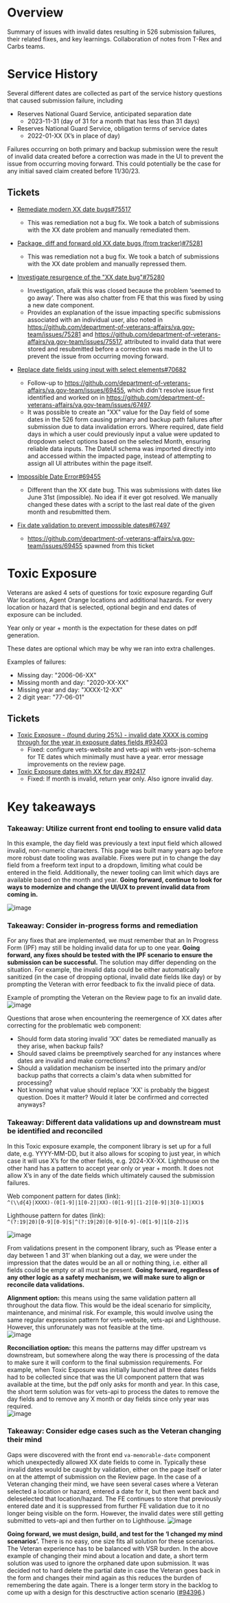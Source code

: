# Overview

Summary of issues with invalid dates resulting in 526 submission failures, their related fixes, and key learnings. Collaboration of notes from T-Rex and Carbs teams.

# Service History

Several different dates are collected as part of the service history questions that caused submission failure, including

- Reserves National Guard Service, anticipated separation date
  - 2023-11-31 (day of 31 for a month that has less than 31 days)
- Reserves National Guard Service, obligation terms of service dates
  - 2022-01-XX (X’s in place of day)
 
Failures occurring on both primary and backup submission were the result of invalid data created before a correction was made in the UI to prevent the issue from occurring moving forward. This could potentially be the case for any initial saved claim created before 11/30/23.  

## Tickets

- [Remediate modern XX date bugs#75517](https://github.com/department-of-veterans-affairs/va.gov-team/issues/75517)

  - This was remediation not a bug fix. We took a batch of submissions with the XX date problem and manually remediated them.

- [Package, diff and forward old XX date bugs (from tracker)#75281](https://github.com/department-of-veterans-affairs/va.gov-team/issues/75281)
  - This was remediation not a bug fix. We took a batch of submissions with the XX date problem and manually repressed them.
- [Investigate resurgence of the "XX date bug"#75280](https://github.com/department-of-veterans-affairs/va.gov-team/issues/75280)
  - Investigation, afaik this was closed because the problem ‘seemed to go away’. There was also chatter from FE that this was fixed by using a new date component.
  - Provides an explanation of the issue impacting specific submissions associated with an individual user, also noted in https://github.com/department-of-veterans-affairs/va.gov-team/issues/75281 and https://github.com/department-of-veterans-affairs/va.gov-team/issues/75517, attributed to invalid data that were stored and resubmitted before a correction was made in the UI to prevent the issue from occurring moving forward.
- [Replace date fields using input with select elements#70682](https://github.com/department-of-veterans-affairs/va.gov-team/issues/70682)
  - Follow-up to https://github.com/department-of-veterans-affairs/va.gov-team/issues/69455, which didn't resolve issue first identified and worked on in https://github.com/department-of-veterans-affairs/va.gov-team/issues/67497.
  - It was possible to create an "XX" value for the Day field of some dates in the 526 form causing primary and backup path failures after submission due to data invalidation errors. Where required, date field days in which a user could previously input a value were updated to dropdown select options based on the selected Month, ensuring reliable data inputs. The DateUI schema was imported directly into and accessed within the impacted page, instead of attempting to assign all UI attributes within the page itself.
- [Impossible Date Error#69455](https://github.com/department-of-veterans-affairs/va.gov-team/issues/69455)
  - Different than the XX date bug. This was submissions with dates like June 31st (impossible). No idea if it ever got resolved. We manually changed these dates with a script to the last real date of the given month and resubmitted them.
- [Fix date validation to prevent impossible dates#67497](https://github.com/department-of-veterans-affairs/va.gov-team/issues/67497)
  - https://github.com/department-of-veterans-affairs/va.gov-team/issues/69455 spawned from this ticket

# Toxic Exposure

Veterans are asked 4 sets of questions for toxic exposure regarding Gulf War locations, Agent Orange locations and additional hazards. For every location or hazard that is selected, optional begin and end dates of exposure can be included.

Year only or year + month is the expectation for these dates on pdf generation.

These dates are optional which may be why we ran into extra challenges.

Examples of failures:

- Missing day: "2006-06-XX"
- Missing month and day: "2020-XX-XX"
- Missing year and day: "XXXX-12-XX"
- 2 digit year: "77-06-01"

## Tickets

- [Toxic Exposure - (found during 25%) - invalid date XXXX is coming through for the year in exposure dates fields #93403](https://github.com/department-of-veterans-affairs/va.gov-team/issues/93403)
  - Fixed: configure vets-website and vets-api with vets-json-schema for TE dates which minimally must have a year. error message improvements on the review page.
- [Toxic Exposure dates with XX for day #92417](https://github.com/department-of-veterans-affairs/va.gov-team/issues/92417)
  - Fixed: If month is invalid, return year only. Also ignore invalid day.

# Key takeaways

### Takeaway: Utilize current front end tooling to ensure valid data
In this example, the day field was previously a text input field which allowed invalid, non-numeric characters. This page was built many years ago before more robust date tooling was available. Fixes were put in to change the day field from a freeform text input to a dropdown, limiting what could be entered in the field.  Additionally, the newer tooling can limit which days are available based on the month and year. **Going forward, continue to look for ways to modernize and change the UI/UX to prevent invalid data from coming in.** 

![image](https://github.com/user-attachments/assets/4764a388-2353-4516-bfa4-28ba5cf8d5b9)

### Takeaway: Consider in-progress forms and remediation
For any fixes that are implemented, we must remember that an In Progress Form (IPF) may still be holding invalid data for up to one year. **Going forward, any fixes should be tested with the IPF scenario to ensure the submission can be successful.** The solution may differ depending on the situation. For example, the invalid data could be either automatically sanitized (in the case of dropping optional, invalid date fields like day) or by prompting the Veteran with error feedback to fix the invalid piece of data.

Example of prompting the Veteran on the Review page to fix an invalid date.
![image](https://github.com/user-attachments/assets/427ac919-18b8-4756-b674-32f5d7e55a41)

Questions that arose when encountering the reemergence of XX dates after correcting for the problematic web component:
- Should form data storing invalid 'XX' dates be remediated manually as they arise, when backup fails?
- Should saved claims be preemptively searched for any instances where dates are invalid and make corrections?
- Should a validation mechanism be inserted into the primary and/or backup paths that corrects a claim's data when submitted for processing?
- Not knowing what value should replace 'XX' is probably the biggest question. Does it matter? Would it later be confirmed and corrected anyways?

### Takeaway: Different data validations up and downstream must be identified and reconciled

In this Toxic exposure example, the component library is set up for a full date, e.g. YYYY-MM-DD, but it also allows for scoping to just year, in which case it will use X’s for the other fields, e.g. 2024-XX-XX. Lighthouse on the other hand has a pattern to accept year only or year + month. It does not allow X’s in any of the date fields which ultimately caused the submission failures.

Web component pattern for dates (link):<br>`^(\\d{4}|XXXX)-(0[1-9]|1[0-2]|XX)-(0[1-9]|[1-2][0-9]|3[0-1]|XX)$`

Lighthouse pattern for dates (link):<br>`^(?:19|20)[0-9][0-9]$|^(?:19|20)[0-9][0-9]-(0[1-9]|1[0-2])$`

![image](https://github.com/user-attachments/assets/9f016ce2-60c7-4bba-a7e4-60600b733b24)


From validations present in the component library, such as ‘Please enter a day between 1 and 31’ when blanking out a day, we were under the impression that the dates would be an all or nothing thing, i.e. either all fields could be empty or all must be present. **Going forward, regardless of any other logic as a safety mechanism, we will make sure to align or reconcile data validations.**

**Alignment option:** this means using the same validation pattern all throughout the data flow. This would be the ideal scenario for simplicity, maintenance, and minimal risk. For example, this would involve using the same regular expression pattern for vets-website, vets-api and Lighthouse. However, this unforunately was not feasible at the time.<br>
![image](https://github.com/user-attachments/assets/8590be8c-2172-4661-9906-a4fb0c43d3f2)

**Reconciliation option:** this means the patterns may differ upstream vs downstream, but somewhere along the way there is processing of the data to make sure it will conform to the final submission requirements. For example, when Toxic Exposure was initially launched all three dates fields had to be collected since that was the UI component pattern that was available at the time, but the pdf only asks for month and year. In this case, the short term solution was for vets-api to process the dates to remove the day fields and to remove any X month or day fields since only year was required.<br>
![image](https://github.com/user-attachments/assets/631a64e9-d745-41eb-8c6f-6b1b76cd0d36)

### Takeaway: Consider edge cases such as the Veteran changing their mind
Gaps were discovered with the front end `va-memorable-date` component which unexpectedly allowed XX date fields to come in. Typically these invalid dates would be caught by validation, either on the page itself or later on at the attempt of submission on the Review page. In the case of a Veteran changing their mind, we have seen several cases where a Veteran selected a location or hazard, entered a date for it, but then went back and deleselected that location/hazard. The FE continues to store that previously entered date and it is suppressed from further FE validation due to it no longer being visible on the form. However, the invalid dates were still getting submitted to vets-api and then further on to Lighthouse.
![image](https://github.com/user-attachments/assets/8e1136c0-940b-4f6d-8b40-802f2a544eec)

**Going forward, we must design, build, and test for the ‘I changed my mind scenarios’.** There is no easy, one size fits all solution for these scenarios. The Veteran experience has to be balanced with VSR burden. In the above example of changing their mind about a location and date, a short term solution was used to ignore the orphaned date upon submission. It was decided not to hard delete the partial date in case the Veteran goes back in the form and changes their mind again as this reduces the burden of remembering the date again. There is a longer term story in the backlog to come up with a design for this desctructive action scenario ([#94396]().) 






